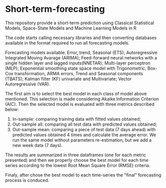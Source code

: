 # Short-term-forecasting
This repository provide a short-term prediction using Classical Statistical Models, Space-State Models and Machine Learning Models in R

The code starts calling necessary libraries and then converting databases available in the format required to run all forecasting models. 

Forecasting models available: Error, trend, Seasonal (ETS); Autoregressive Integrated Moving Avarage (ARIMA); Feed-forward neural networks with a single hidden layer and lagged inputs(NNETAR); Multi-layer perceptron (MLP); Exponential smoothing state space model with Trigonometric, Box-Cox transformation, ARMA errors, Trend and Seasonal components (TBATS); Kalman filter (KF) univariate and Multivariate; Vector Autoregressive (VAR).

The first aim is to select the best model in each class of model above mentioned. This selection is made considering Akaike Information Criterion (AIC).
Then the selected model is evaluated with three metrics described below:

1) In-sample: comparing training data with fitted values obtained;
2) Out-sample all: comparing all test data with predicted values obtained;
3) Out-sample mean: comparing a piece of test data (7 days ahead) with predicted values obtained 4 times and calculate the average error. We run the same model without parameters re-estimation, but we add a new week data (7 days).

The results are summarized in three dataframes (one for each metric presented) and then we properly choose the best model for each time series according to the lowest Root Mean Square Error (RMSE) criteria.

Finaly, after chose the best model to each time-series the "final" forecasting process is conduced.
